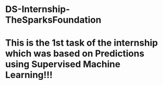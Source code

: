 # DS-Internship-TheSparksFoundation
# This is the 1st task of the internship which was based on Predictions using Supervised Machine Learning!!!
